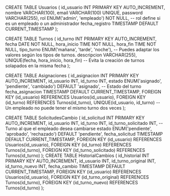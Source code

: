 CREATE TABLE Usuarios (
    id_usuario INT PRIMARY KEY AUTO_INCREMENT,
    nombre VARCHAR(100),
    email VARCHAR(100) UNIQUE,
    password VARCHAR(255),
    rol ENUM('admin', 'empleado') NOT NULL,  -- rol define si es un empleado o un administrador
    fecha_registro TIMESTAMP DEFAULT CURRENT_TIMESTAMP
);

CREATE TABLE Turnos (
    id_turno INT PRIMARY KEY AUTO_INCREMENT,
    fecha DATE NOT NULL,
    hora_inicio TIME NOT NULL,
    hora_fin TIME NOT NULL,
    tipo_turno ENUM('mañana', 'tarde', 'noche'),  -- Puedes adaptar los valores según los tipos de turnos.
    descripcion VARCHAR(255),
    UNIQUE(fecha, hora_inicio, hora_fin)  -- Evita la creación de turnos solapados en la misma fecha
);



CREATE TABLE Asignaciones (
    id_asignacion INT PRIMARY KEY AUTO_INCREMENT,
    id_usuario INT,
    id_turno INT,
    estado ENUM('asignado', 'pendiente', 'cambiado') DEFAULT 'asignado',  -- Estado del turno
    fecha_asignacion TIMESTAMP DEFAULT CURRENT_TIMESTAMP,
    FOREIGN KEY (id_usuario) REFERENCES Usuarios(id_usuario),
    FOREIGN KEY (id_turno) REFERENCES Turnos(id_turno),
    UNIQUE(id_usuario, id_turno)  -- Un empleado no puede tener el mismo turno dos veces
);


CREATE TABLE SolicitudesCambio (
    id_solicitud INT PRIMARY KEY AUTO_INCREMENT,
    id_usuario INT,
    id_turno INT,
    id_turno_solicitado INT,  -- Turno al que el empleado desea cambiarse
    estado ENUM('pendiente', 'aprobado', 'rechazado') DEFAULT 'pendiente',
    fecha_solicitud TIMESTAMP DEFAULT CURRENT_TIMESTAMP,
    FOREIGN KEY (id_usuario) REFERENCES Usuarios(id_usuario),
    FOREIGN KEY (id_turno) REFERENCES Turnos(id_turno),
    FOREIGN KEY (id_turno_solicitado) REFERENCES Turnos(id_turno)
);
CREATE TABLE HistorialCambios (
    id_historial INT PRIMARY KEY AUTO_INCREMENT,
    id_usuario INT,
    id_turno_original INT,
    id_turno_nuevo INT,
    fecha_cambio TIMESTAMP DEFAULT CURRENT_TIMESTAMP,
    FOREIGN KEY (id_usuario) REFERENCES Usuarios(id_usuario),
    FOREIGN KEY (id_turno_original) REFERENCES Turnos(id_turno),
    FOREIGN KEY (id_turno_nuevo) REFERENCES Turnos(id_turno)
);
